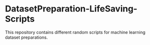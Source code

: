 # DatasetPreparation-LifeSaving-Scripts
This repository contains different random scripts for machine learning dataset preparations.
